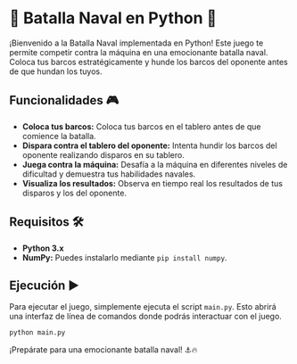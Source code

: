 # 🚢 Batalla Naval en Python 🌊

¡Bienvenido a la Batalla Naval implementada en Python! Este juego te permite competir contra la máquina en una emocionante batalla naval. Coloca tus barcos estratégicamente y hunde los barcos del oponente antes de que hundan los tuyos.

## Funcionalidades 🎮

- **Coloca tus barcos:** Coloca tus barcos en el tablero antes de que comience la batalla.
- **Dispara contra el tablero del oponente:** Intenta hundir los barcos del oponente realizando disparos en su tablero.
- **Juega contra la máquina:** Desafía a la máquina en diferentes niveles de dificultad y demuestra tus habilidades navales.
- **Visualiza los resultados:** Observa en tiempo real los resultados de tus disparos y los del oponente.

## Requisitos 🛠️

- **Python 3.x**
- **NumPy:** Puedes instalarlo mediante `pip install numpy`.

## Ejecución ▶️

Para ejecutar el juego, simplemente ejecuta el script `main.py`. Esto abrirá una interfaz de línea de comandos donde podrás interactuar con el juego.

```bash
python main.py
```
¡Prepárate para una emocionante batalla naval! ⚓️🔥
